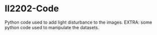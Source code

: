 # II2202-Code
Python code used to add light disturbance to the images. EXTRA: some python code used to manipulate the datasets.
